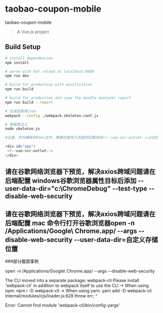 # taobao-coupon-mobile
taobao-coupon-mobile

> A Vue.js project

## Build Setup

``` bash
# install dependencies
npm install

# serve with hot reload at localhost:8080
npm run dev

# build for production with minification
npm run build

# build for production and view the bundle analyzer report
npm run build --report

# 生成挂架屏json
webpack --config ./webpack.skeleton.conf.js

# 骨架屏注入
node skeleton.js

#注意，作为模板的html文件，需要在被写入内容的位置添加<!--vue-ssr-outlet-->占位符，本例子在div#app里写入：

<div id="app">
 <!--vue-ssr-outlet-->
</div>
```

## 请在谷歌网络浏览器下预览，解决axios跨域问题请在后端配置   windows谷歌浏览器属性目标后添加 --user-data-dir="c:\ChromeDebug" --test-type --disable-web-security
## 请在谷歌网络浏览器下预览，解决axios跨域问题请在后端配置   mac 命令行打开谷歌浏览器open -n /Applications/Google\ Chrome.app/ --args --disable-web-security  --user-data-dir=自定义存储位置
###部分截图事例

open -n /Applications/Google\ Chrome.app/ --args --disable-web-security

The CLI moved into a separate package: webpack-cli
Please install 'webpack-cli' in addition to webpack itself to use the CLI
-> When using npm: npm i -D webpack-cli
-> When using yarn: yarn add -D webpack-cli
internal/modules/cjs/loader.js:628
    throw err;
    ^

Error: Cannot find module 'webpack-cli/bin/config-yargs'
